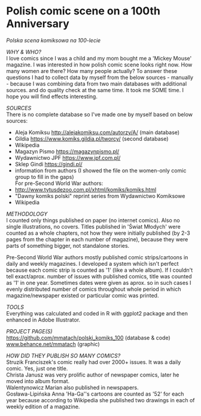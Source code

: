 # Polish comic scene on a 100th Anniversary
*Polska scena komiksowa na 100-lecie*

*WHY & WHO?*
<br>I love comics since I was a child and my mom bought me a 'Mickey Mouse' magazine. I was interested in how polish comic scene looks right now. How many women are there? How many people actually? To answer these questions I had to collect data by myself from the below sources - manually - because I was combining data from two main databases with additional sources. and do quality check at the same time. It took me SOME time. I hope you will find effects interesting.

*SOURCES*
<br>There is no complete database so I've made one by myself based on below sources:
- Aleja Komiksu http://alejakomiksu.com/autorzy/A/ (main database)
- Gildia https://www.komiks.gildia.pl/tworcy/ (second database)
- Wikipedia
- Magazyn Pismo https://magazynpismo.pl/
- Wydawnictwo JPF https://www.jpf.com.pl/
- Sklep Gindi https://gindi.pl/
- information from authors (I showed the file on the women-only comic group to fill in the gaps)
<br>For pre-Second World War authors:
- http://www.tytusdezoo.com.pl/xhtml/komiks/komiks.html
- "Dawny komiks polski" reprint series from Wydawnictwo Komiksowe
- Wikipedia

*METHODOLOGY*
<br>I counted only things published on paper (no internet comics). Also no single illustrations, no covers. Titles published in 'Świat Młodych' were counted as a whole chapters, not how they were initially published (by 2-3 pages from the chapter in each number of magazine), because they were parts of something bigger, not standalone stories.

Pre-Second World War authors mostly published comic strips/cartoons in daily and weekly magazines. I developed a system which isn't perfect because each comic strip is counted as '1' (like a whole album).
If I couldn't tell exact/aprox. number of issues with published comics, title was counted as '1' in one year. Sometimes dates were given as aprox. so in such cases I evenly distributed number of comics throughout whole period in which magazine/newspaper existed or particular comic was printed.

*TOOLS*
<br>Everything was calculated and coded in R with ggplot2 package and then enhanced in Adobe Illustrator.

*PROJECT PAGE(S)*
<br> https://github.com/mmatach/polski_komiks_100 (database & code)
<br>www.behance.net/mmatach (graphic)

*HOW DID THEY PUBLISH SO MANY COMICS?*
<br>Struzik Franciszek's comic really had over 2000+ issues. It was a daily comic. Yes, just one title.
<br>Christa Janusz was very prolific author of newspaper comics, later he moved into album format.
<br>Walentynowicz Marian also published in newspapers.
<br>Gosława-Lipińska Anna 'Ha-Ga''s cartoons are counted as '52' for each year because according to Wikipedia she published two drawings in each of weekly edition of a magazine.


